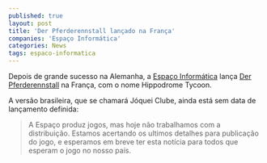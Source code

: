 ```yaml
---
published: true
layout: post
title: 'Der Pferderennstall lançado na França'
companies: 'Espaço Informática'
categories: News
tags: espaco-informatica
---
```

Depois de grande sucesso na Alemanha, a [Espaço Informática](http://www.espacoinf.com/) lança <a href="{{ site.baseurl }}/2005/09/22/der-pferderennstall/">Der Pferderennstall</a> na França, com o nome Hippodrome Tycoon.

A versão brasileira, que se chamará Jóquei Clube, ainda está sem data de lançamento definida:

> A Espaço produz jogos, mas hoje não trabalhamos com a distribuição. Estamos acertando os ultimos detalhes para publicação do jogo, e esperamos em breve ter esta notícia para todos que esperam o jogo no nosso país.